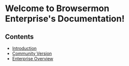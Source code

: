 # Welcome to Browsermon Enterprise's Documentation!


## Contents

- [Introduction](introduction.md)
- [Community Version](communityversion.md)
- [Enterprise Overview](enterprise/index.md)
